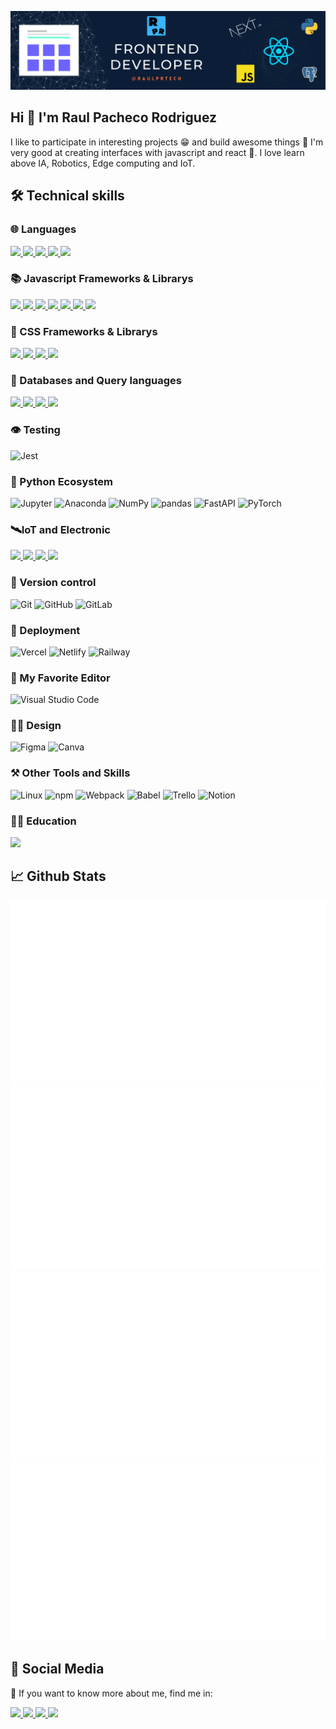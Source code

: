 ![](https://raw.githubusercontent.com/RaulprTech/RaulprTech/master/5.png)

## Hi 👋   I'm **Raul Pacheco Rodriguez**

I like to participate in interesting projects 😁 and build awesome things 🧩 I'm very good at creating interfaces with javascript and react 🚀. I love learn above IA, Robotics, Edge computing and IoT.

## 🛠️ Technical skills 

### 🌐 Languages
<a href="https://raulpacheco.dev/tags/html" target="_bank" name="html">
  <img src="https://img.shields.io/static/v1?style=for-the-badge&message=HTML5&color=E34F26&logo=HTML5&logoColor=FFFFFF&label=">
</a>
<a href="https://raulpacheco.dev/tags/css" target="_bank" name="css">
  <img src="https://img.shields.io/static/v1?style=for-the-badge&message=CSS3&color=1572B6&logo=CSS3&logoColor=FFFFFF&label=">
</a>
<a href="https://raulpacheco.dev/tags/javascript" target="_bank" name="javascript">
  <img src="https://img.shields.io/static/v1?style=for-the-badge&message=JavaScript&color=222222&logo=JavaScript&logoColor=F7DF1E&label=">
</a>
<a href="https://raulpacheco.dev/tags/python" target="_bank" name="python">
  <img src="https://img.shields.io/static/v1?style=for-the-badge&message=Python&color=3776AB&logo=Python&logoColor=FFFFFF&label=">
</a>
<a href="https://raulpacheco.dev/tags/c" target="_bank" name="c++">
  <img src="https://img.shields.io/static/v1?style=for-the-badge&message=C%2B%2B&color=00599C&logo=C%2B%2B&logoColor=FFFFFF&label=">
</a>


### 📚 Javascript Frameworks & Librarys
<a href="https://raulpacheco.dev/tags/react" target="_bank" name="react">
  <img src="https://img.shields.io/static/v1?style=for-the-badge&message=React&color=222222&logo=React&logoColor=61DAFB&label=">
</a>
<a href="https://raulpacheco.dev/" target="_bank" name="react-router">
  <img src="https://img.shields.io/static/v1?style=for-the-badge&message=React+Router&color=CA4245&logo=React+Router&logoColor=FFFFFF&label=">
</a>
<a href="https://raulpacheco.dev/tags/next" target="_bank" name="next">
  <img src="https://img.shields.io/static/v1?style=for-the-badge&message=Next.js&color=000000&logo=Next.js&logoColor=FFFFFF&label=">
</a>
<a href="https://raulpacheco.dev/" target="_bank" name="gatsby">
  <img src="https://img.shields.io/static/v1?style=for-the-badge&message=Gatsby&color=663399&logo=Gatsby&logoColor=FFFFFF&label=">
</a>
<a href="https://raulpacheco.dev/tags/jamstack" target="_bank" name="jamstack">
  <img src="https://img.shields.io/static/v1?style=for-the-badge&message=Jamstack&color=F0047F&logo=Jamstack&logoColor=FFFFFF&label=">
</a>
<a href="https://raulpacheco.dev/tags/node" target="_bank" name="node">
  <img src="https://img.shields.io/static/v1?style=for-the-badge&message=Node.js&color=339933&logo=Node.js&logoColor=FFFFFF&label=">
</a>
<a href="https://raulpacheco.dev/" target="_bank" name="express">
  <img src="https://img.shields.io/static/v1?style=for-the-badge&message=Express&color=000000&logo=Express&logoColor=FFFFFF&label=">
</a>




### 💅 CSS Frameworks & Librarys
<a href="https://raulpacheco.dev/tags/tailwind" target="_bank" name="tailwind">
  <img src="https://img.shields.io/static/v1?style=for-the-badge&message=Tailwind+CSS&color=222222&logo=Tailwind+CSS&logoColor=06B6D4&label=">
</a>
<a href="https://raulpacheco.dev/" target="_bank" name="bootstrap">
  <img src="https://img.shields.io/static/v1?style=for-the-badge&message=Bootstrap&color=7952B3&logo=Bootstrap&logoColor=FFFFFF&label=">
</a>
<a href="https://raulpacheco.dev/" target="_bank" name="saas">
  <img src="https://img.shields.io/static/v1?style=for-the-badge&message=Sass&color=CC6699&logo=Sass&logoColor=FFFFFF&label=">
</a>
<a href="https://raulpacheco.dev/" target="_bank" name="chakra">
  <img src="https://img.shields.io/static/v1?style=for-the-badge&message=Chakra+UI&color=319795&logo=Chakra+UI&logoColor=FFFFFF&label=">
</a>

### 💾 Databases and Query languages

<a href="https://raulpacheco.dev/" target="_bank" name="PostgreSQL">
  <img src="https://img.shields.io/static/v1?style=for-the-badge&message=PostgreSQL&color=4169E1&logo=PostgreSQL&logoColor=FFFFFF&label=">
</a>
<a href="https://raulpacheco.dev/" target="_bank" name="MongoDB">
  <img src="https://img.shields.io/static/v1?style=for-the-badge&message=MongoDB&color=47A248&logo=MongoDB&logoColor=FFFFFF&label=">
</a>
<a href="https://raulpacheco.dev/" target="_bank" name="GraphQL">
  <img src="https://img.shields.io/static/v1?style=for-the-badge&message=GraphQL&color=E10098&logo=GraphQL&logoColor=FFFFFF&label=">
</a>
<a href="https://raulpacheco.dev/" target="_bank" name="Firebase">
  <img src="https://img.shields.io/static/v1?style=for-the-badge&message=Firebase&color=222222&logo=Firebase&logoColor=FFCA28&label=">
</a>


### 👁️ Testing
![Jest](https://img.shields.io/static/v1?style=for-the-badge&message=Jest&color=C21325&logo=Jest&logoColor=FFFFFF&label=)


### 🐍 Python Ecosystem 
![Jupyter](https://img.shields.io/static/v1?style=for-the-badge&message=Jupyter&color=F37626&logo=Jupyter&logoColor=FFFFFF&label=)
![Anaconda](https://img.shields.io/static/v1?style=for-the-badge&message=Anaconda&color=44A833&logo=Anaconda&logoColor=FFFFFF&label=)
![NumPy](https://img.shields.io/static/v1?style=for-the-badge&message=NumPy&color=013243&logo=NumPy&logoColor=FFFFFF&label=)
![pandas](https://img.shields.io/static/v1?style=for-the-badge&message=pandas&color=150458&logo=pandas&logoColor=FFFFFF&label=)
![FastAPI](https://img.shields.io/static/v1?style=for-the-badge&message=FastAPI&color=009688&logo=FastAPI&logoColor=FFFFFF&label=)
![PyTorch](https://img.shields.io/static/v1?style=for-the-badge&message=PyTorch&color=EE4C2C&logo=PyTorch&logoColor=FFFFFF&label=)

### 🛰️IoT and Electronic
<a href="https://raulpacheco.dev/tags/arduino" target="_bank" name="Arduino">
  <img src="https://img.shields.io/static/v1?style=for-the-badge&message=Arduino&color=00979D&logo=Arduino&logoColor=FFFFFF&label=">
</a>
<a href="https://raulpacheco.dev/" target="_bank" name="Intel">
  <img src="https://img.shields.io/static/v1?style=for-the-badge&message=Intel&color=0071C5&logo=Intel&logoColor=FFFFFF&label=">
</a>
<a href="https://raulpacheco.dev/" target="_bank" name="Xilinx">
  <img src="https://img.shields.io/static/v1?style=for-the-badge&message=Xilinx&color=E01F27&logo=Xilinx&logoColor=FFFFFF&label=">
</a>
<a href="https://raulpacheco.dev/" target="_bank" name="KiCad">
  <img src="https://img.shields.io/static/v1?style=for-the-badge&message=KiCad&color=314CB0&logo=KiCad&logoColor=FFFFFF&label=">
</a>

### 📃 Version control
![Git](https://img.shields.io/static/v1?style=for-the-badge&message=Git&color=F05032&logo=Git&logoColor=FFFFFF&label=)
![GitHub](https://img.shields.io/static/v1?style=for-the-badge&message=GitHub&color=181717&logo=GitHub&logoColor=FFFFFF&label=)
![GitLab](https://img.shields.io/static/v1?style=for-the-badge&message=GitLab&color=FC6D26&logo=GitLab&logoColor=FFFFFF&label=)

### 🚀 Deployment
![Vercel](https://img.shields.io/static/v1?style=for-the-badge&message=Vercel&color=000000&logo=Vercel&logoColor=FFFFFF&label=)
![Netlify](https://img.shields.io/static/v1?style=for-the-badge&message=Netlify&color=222222&logo=Netlify&logoColor=00C7B7&label=)
![Railway](https://img.shields.io/static/v1?style=for-the-badge&message=Railway&color=0B0D0E&logo=Railway&logoColor=FFFFFF&label=)

### 📝 My Favorite Editor
![Visual Studio Code](https://img.shields.io/static/v1?style=for-the-badge&message=Visual+Studio+Code&color=007ACC&logo=Visual+Studio+Code&logoColor=FFFFFF&label=)


### 👨‍🎨 Design 
![Figma](https://img.shields.io/static/v1?style=for-the-badge&message=Figma&color=F24E1E&logo=Figma&logoColor=FFFFFF&label=)
![Canva](https://img.shields.io/static/v1?style=for-the-badge&message=Canva&color=222222&logo=Canva&logoColor=00C4CC&label=)

### ⚒️ Other Tools and Skills
![Linux](https://img.shields.io/static/v1?style=for-the-badge&message=Linux&color=222222&logo=Linux&logoColor=FCC624&label=)
![npm](https://img.shields.io/static/v1?style=for-the-badge&message=npm&color=CB3837&logo=npm&logoColor=FFFFFF&label=)
![Webpack](https://img.shields.io/static/v1?style=for-the-badge&message=Webpack&color=222222&logo=Webpack&logoColor=8DD6F9&label=)
![Babel](https://img.shields.io/static/v1?style=for-the-badge&message=Babel&color=222222&logo=Babel&logoColor=F9DC3E&label=)
![Trello](https://img.shields.io/static/v1?style=for-the-badge&message=Trello&color=0052CC&logo=Trello&logoColor=FFFFFF&label=)
![Notion](https://img.shields.io/static/v1?style=for-the-badge&message=Notion&color=000000&logo=Notion&logoColor=FFFFFF&label=)


### 👨‍🏫 Education
<a href="https://platzi.com/p/RaulprTech/" target="_blank" name="Platzi">
  <img src="https://img.shields.io/static/v1?style=for-the-badge&message=Platzi&color=222222&logo=Platzi&logoColor=98CA3F&label=">
</a>

<!--
**RaulprTech/RaulprTech** is a ✨ _special_ ✨ repository because its `README.md` (this file) appears on your GitHub profile.

Here are some ideas to get you started:

- 🔭 I’m currently working on ...
- 🌱 I’m currently learning ...
- 👯 I’m looking to collaborate on ...
- 🤔 I’m looking for help with ...
- 💬 Ask me about ...
- 📫 How to reach me: ...
- 😄 Pronouns: ...
- ⚡ Fun fact: ...
-->

## 📈 Github Stats
![](https://raw.githubusercontent.com/RaulprTech/github-stats/master/generated/overview.svg#gh-dark-mode-only)
![](https://raw.githubusercontent.com/RaulprTech/github-stats/master/generated/overview.svg#gh-light-mode-only)
![](https://raw.githubusercontent.com/RaulprTech/github-stats/master/generated/languages.svg#gh-dark-mode-only)
![](https://raw.githubusercontent.com/RaulprTech/github-stats/master/generated/languages.svg#gh-light-mode-only)


## 👥 Social Media

🔎 If you want to know more about me, find me in:

<a href="https://raulpacheco.dev" target="_blank">
  <img width="4%" src="https://raulprtech.netlify.app/static/logo-616523d5edf673bc6ed72190727931a1.png">
</a>
<a href="https://twitter.com/raulprtech" target="_blank">
  <img src="https://img.shields.io/static/v1?style=for-the-badge&message=Twitter&color=1DA1F2&logo=Twitter&logoColor=FFFFFF&label=">
</a>
<a href="https://www.linkedin.com/in/raulprtech" target="_blank">
  <img src="https://img.shields.io/static/v1?style=for-the-badge&message=LinkedIn&color=0A66C2&logo=LinkedIn&logoColor=FFFFFF&label=">
</a>
<a href="https://www.facebook.com/RaulprTech" target="_blank">
  <img src="https://img.shields.io/static/v1?style=for-the-badge&message=Facebook&color=1877F2&logo=Facebook&logoColor=FFFFFF&label=">
</a>
